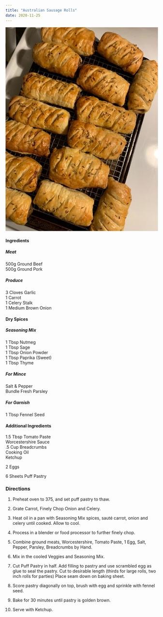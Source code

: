 ```yaml
---
title: "Australian Sausage Rolls"
date: 2020-11-25
---
```


![](images/IMG_20201010_212919_568-767x1024.jpg)

#### Ingredients

##### Meat

500g Ground Beef  
500g Ground Pork

##### Produce

3 Cloves Garlic  
1 Carrot  
1 Celery Stalk  
1 Medium Brown Onion

#### Dry Spices

##### Seasoning Mix

1 Tbsp Nutmeg  
1 Tbsp Sage  
1 Tbsp Onion Powder  
1 Tbsp Paprika (Sweet)  
1 Tbsp Thyme

##### For Mince

Salt & Pepper  
Bundle Fresh Parsley

##### For Garnish

1 Tbsp Fennel Seed

#### Additional Ingredients

1.5 Tbsp Tomato Paste  
Worcestershire Sauce  
.5 Cup Breadcrumbs  
Cooking Oil  
Ketchup

2 Eggs

6 Sheets Puff Pastry

### Directions

1. Preheat oven to 375, and set puff pastry to thaw.

3. Grate Carrot, Finely Chop Onion and Celery.

5. Heat oil in a pan with Seasoning Mix spices, sauté carrot, onion and celery until cooked. Allow to cool.

7. Process in a blender or food processor to further finely chop.

9. Combine ground meats, Worcestershire, Tomato Paste, 1 Egg, Salt, Pepper, Parsley, Breadcrumbs by Hand.

11. Mix in the cooled Veggies and Seasoning Mix.

13. Cut Puff Pastry in half. Add filling to pastry and use scrambled egg as glue to seal the pastry. Cut to desirable length (thirds for large rolls, two inch rolls for parties) Place seam down on baking sheet.

15. Score pastry diagonally on top, brush with egg and sprinkle with fennel seed.

17. Bake for 30 minutes until pastry is golden brown.

19. Serve with Ketchup.
